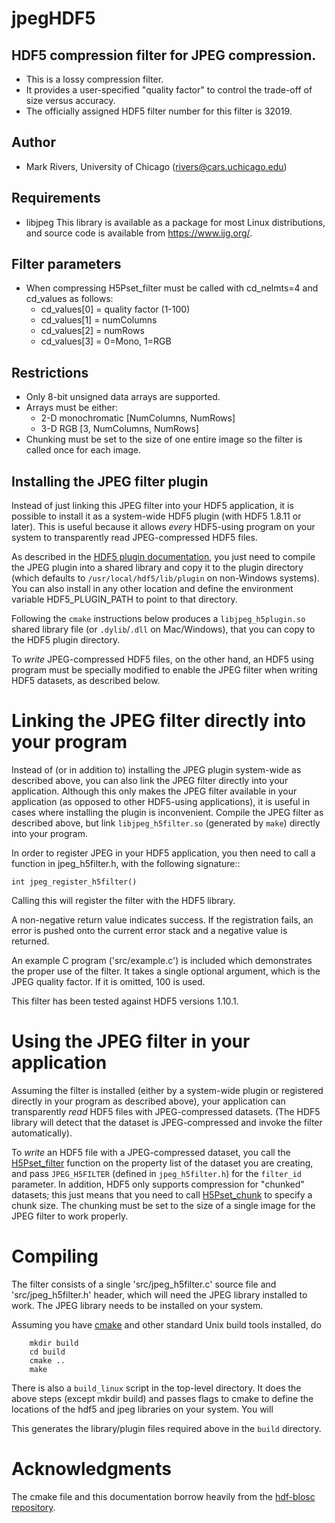 # jpegHDF5

## HDF5 compression filter for JPEG compression.  
  * This is a lossy compression filter.  
  * It provides a user-specified "quality factor" to control the trade-off of size versus accuracy.
  * The officially assigned HDF5 filter number for this filter is 32019.

## Author
  * Mark Rivers, University of Chicago (rivers@cars.uchicago.edu)

## Requirements
  * libjpeg   This library is available as a package for most Linux distributions, and source code is available from https://www.ijg.org/.

## Filter parameters
  * When compressing H5Pset_filter must be called with cd_nelmts=4 and cd_values as follows:
    * cd_values[0] = quality factor (1-100)
    * cd_values[1] = numColumns
    * cd_values[2] = numRows
    * cd_values[3] = 0=Mono, 1=RGB
 
## Restrictions
  * Only 8-bit unsigned data arrays are supported.
  * Arrays must be either:
    * 2-D monochromatic [NumColumns, NumRows] 
    * 3-D RGB [3, NumColumns, NumRows]
  * Chunking must be set to the size of one entire image so the filter is called once for each image.

## Installing the JPEG filter plugin
Instead of just linking this JPEG filter into your HDF5 application, it is possible to install
it as a system-wide HDF5 plugin (with HDF5 1.8.11 or later).  This is useful because it allows
*every* HDF5-using program on your system to transparently read JPEG-compressed HDF5 files.

As described in the [HDF5 plugin documentation](<https://www.hdfgroup.org/HDF5/doc/Advanced/DynamicallyLoadedFilters/HDF5DynamicallyLoadedFilters.pdf>), 
you just need to compile the JPEG plugin into a shared library and
copy it to the plugin directory (which defaults to ``/usr/local/hdf5/lib/plugin`` on non-Windows systems).
You can also install in any other location and define the environment variable HDF5_PLUGIN_PATH to point to that directory.

Following the ``cmake`` instructions below produces a ``libjpeg_h5plugin.so`` shared library 
file (or ``.dylib``/``.dll`` on Mac/Windows), that you can copy to the HDF5 plugin directory.

To *write* JPEG-compressed HDF5 files, on the other hand, an HDF5 using program must be
specially modified to enable the JPEG filter when writing HDF5 datasets, as described below.


Linking the JPEG filter directly into your program
==================================================
Instead of (or in addition to) installing the JPEG plugin system-wide as
described above, you can also link the JPEG filter directly into your
application.  Although this only makes the JPEG filter available in
your application (as opposed to other HDF5-using applications), it
is useful in cases where installing the plugin is inconvenient.  Compile
the JPEG filter as described above, but link ``libjpeg_h5filter.so``
(generated by ``make``) directly into your program.

In order to register JPEG in your HDF5 application, you then need
to call a function in jpeg_h5filter.h, with the following signature::

    int jpeg_register_h5filter()

Calling this will register the filter with the HDF5 library.

A non-negative return value indicates success.  If the registration
fails, an error is pushed onto the current error stack and a negative
value is returned.

An example C program ('src/example.c') is included which demonstrates
the proper use of the filter.  It takes a single optional argument, which
is the JPEG quality factor.  If it is omitted, 100 is used.

This filter has been tested against HDF5 versions 1.10.1.

Using the JPEG filter in your application
=========================================

Assuming the filter is installed (either by a system-wide plugin or registered
directly in your program as described above), your application can transparently
*read* HDF5 files with JPEG-compressed datasets.  (The HDF5 library will detect
that the dataset is JPEG-compressed and invoke the filter automatically).

To *write* an HDF5 file with a JPEG-compressed dataset, you call the
[H5Pset_filter](https://www.hdfgroup.org/HDF5/doc/RM/RM_H5P.html#Property-SetFilter) function
on the property list of the dataset you are creating, and pass ``JPEG_H5FILTER``
(defined in ``jpeg_h5filter.h``) for the ``filter_id`` parameter.   In addition, HDF5
only supports compression for "chunked" datasets; this just means that you need to
call [H5Pset_chunk](https://www.hdfgroup.org/HDF5/doc/RM/RM_H5P.html#Property-SetChunk) to
specify a chunk size.  The chunking must be set to the size of a single image for the JPEG filter to
work properly.

Compiling
=========
The filter consists of a single 'src/jpeg_h5filter.c' source file and
'src/jpeg_h5filter.h' header, which will need the JPEG library
installed to work. The JPEG library needs to be installed on your system.

Assuming you have [cmake](http://www.cmake.org/) and other standard
Unix build tools installed, do
```
    mkdir build
    cd build
    cmake ..
    make
```
There is also a `build_linux` script in the top-level directory.  It does the above
steps (except mkdir build) and passes flags to cmake to define the locations of the hdf5
and jpeg libraries on your system.  You will  

This generates the library/plugin files required above in the ``build``
directory.

Acknowledgments
===============
The cmake file and this documentation borrow heavily from the [hdf-blosc repository](https://github.com/Blosc/hdf5-blosc).
